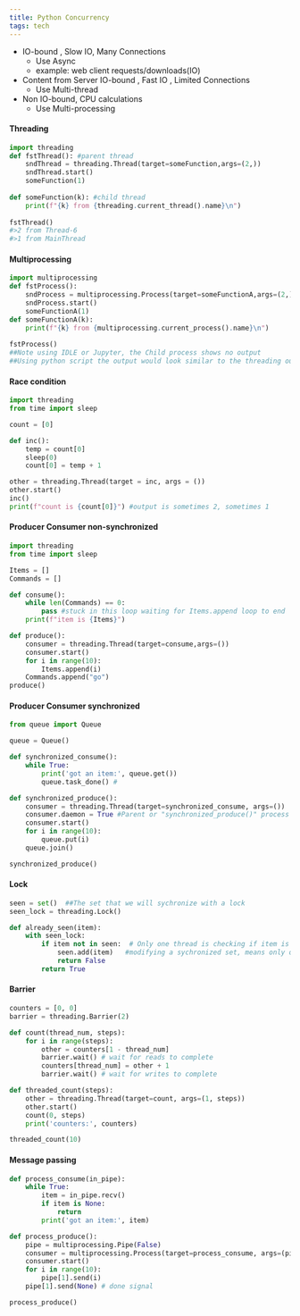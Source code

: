 ```yaml
---
title: Python Concurrency
tags: tech
---
```


* IO-bound , Slow IO, Many Connections  
  * Use Async
  * example: web client requests/downloads(IO) 
* Content from Server IO-bound , Fast IO , Limited Connections    
  * Use Multi-thread 
* Non IO-bound, CPU calculations 
  * Use Multi-processing

#### Threading

``` python
import threading
def fstThread(): #parent thread
    sndThread = threading.Thread(target=someFunction,args=(2,))
    sndThread.start()
    someFunction(1)
    
def someFunction(k): #child thread
    print(f"{k} from {threading.current_thread().name}\n")
    
fstThread()
#>2 from Thread-6
#>1 from MainThread
```

#### Multiprocessing

```python
import multiprocessing
def fstProcess():
    sndProcess = multiprocessing.Process(target=someFunctionA,args=(2,))
    sndProcess.start()
    someFunctionA(1)
def someFunctionA(k):
    print(f"{k} from {multiprocessing.current_process().name}\n")
    
fstProcess()
##Note using IDLE or Jupyter, the Child process shows no output 
##Using python script the output would look similar to the threading output, 2 prints
```

#### Race condition

```python
import threading
from time import sleep

count = [0]

def inc():
    temp = count[0]
    sleep(0)
    count[0] = temp + 1

other = threading.Thread(target = inc, args = ())
other.start()
inc()
print(f"count is {count[0]}") #output is sometimes 2, sometimes 1
```

#### Producer Consumer non-synchronized

```python
import threading
from time import sleep

Items = []
Commands = []

def consume():
    while len(Commands) == 0:
        pass #stuck in this loop waiting for Items.append loop to end
    print(f"item is {Items}")

def produce():
    consumer = threading.Thread(target=consume,args=())
    consumer.start()
    for i in range(10):
        Items.append(i)
    Commands.append("go")
produce()
```

#### Producer Consumer synchronized

```python
from queue import Queue

queue = Queue()

def synchronized_consume():
    while True:
        print('got an item:', queue.get())
        queue.task_done() #

def synchronized_produce():
    consumer = threading.Thread(target=synchronized_consume, args=())
    consumer.daemon = True #Parent or "synchronized_produce()" process will not wait for the consumer before exiting
    consumer.start()
    for i in range(10):
        queue.put(i)
    queue.join()

synchronized_produce()
```

#### Lock

```python
seen = set()  ##The set that we will sychronize with a lock
seen_lock = threading.Lock()

def already_seen(item):
    with seen_lock:
        if item not in seen:  # Only one thread is checking if item is in sychronizd set
            seen.add(item)   #modifying a sychronized set, means only one thread can add to the set seen
            return False
        return True
```

#### Barrier

```python
counters = [0, 0]
barrier = threading.Barrier(2)

def count(thread_num, steps):
    for i in range(steps):
        other = counters[1 - thread_num]
        barrier.wait() # wait for reads to complete
        counters[thread_num] = other + 1
        barrier.wait() # wait for writes to complete

def threaded_count(steps):
    other = threading.Thread(target=count, args=(1, steps))
    other.start()
    count(0, steps)
    print('counters:', counters)

threaded_count(10)
```

#### Message passing

```python
def process_consume(in_pipe):
    while True:
        item = in_pipe.recv()
        if item is None:
            return
        print('got an item:', item)

def process_produce():
    pipe = multiprocessing.Pipe(False)
    consumer = multiprocessing.Process(target=process_consume, args=(pipe[0],))
    consumer.start()
    for i in range(10):
        pipe[1].send(i)
    pipe[1].send(None) # done signal

process_produce()
```